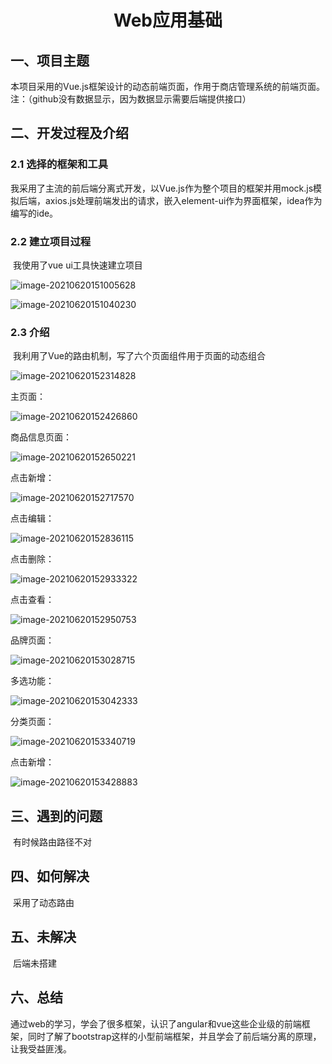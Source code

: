 <h1 align="center">Web应用基础</h1>

## 一、项目主题

​	本项目采用的Vue.js框架设计的动态前端页面，作用于商店管理系统的前端页面。注：（github没有数据显示，因为数据显示需要后端提供接口）



## 二、开发过程及介绍

### 2.1 选择的框架和工具

​	我采用了主流的前后端分离式开发，以Vue.js作为整个项目的框架并用mock.js模拟后端，axios.js处理前端发出的请求，嵌入element-ui作为界面框架，idea作为编写的ide。

### 2.2 建立项目过程

​	我使用了vue ui工具快速建立项目

![image-20210620151005628](image-20210620151005628.png)

![image-20210620151040230](image-20210620151040230.png)



### 2.3 介绍

​	我利用了Vue的路由机制，写了六个页面组件用于页面的动态组合

![image-20210620152314828](image-20210620152314828.png)

主页面：

![image-20210620152426860](image-20210620152426860.png)

商品信息页面：

![image-20210620152650221](image-20210620152650221.png)

点击新增：

![image-20210620152717570](image-20210620152717570.png)

点击编辑：

![image-20210620152836115](image-20210620152836115.png)

点击删除：

![image-20210620152933322](image-20210620152933322.png)

点击查看：

![image-20210620152950753](image-20210620152950753.png)

品牌页面：

![image-20210620153028715](image-20210620153028715.png)

多选功能：

![image-20210620153042333](image-20210620153042333.png)

分类页面：

![image-20210620153340719](image-20210620153340719.png)

点击新增：

![image-20210620153428883](image-20210620153428883.png)



## 三、遇到的问题

​	有时候路由路径不对

## 四、如何解决

​	采用了动态路由

## 五、未解决

​	后端未搭建

## 六、总结

​	通过web的学习，学会了很多框架，认识了angular和vue这些企业级的前端框架，同时了解了bootstrap这样的小型前端框架，并且学会了前后端分离的原理，让我受益匪浅。
